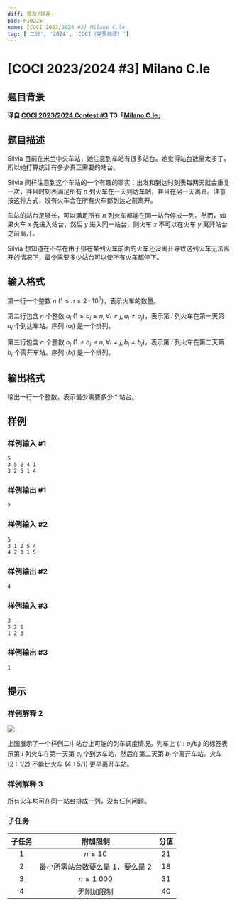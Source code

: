 ```yaml
---
diff: 普及/提高-
pid: P10225
name: [COCI 2023/2024 #3] Milano C.le
tag: ['二分', '2024', 'COCI（克罗地亚）']
---
```

# [COCI 2023/2024 #3] Milano C.le
## 题目背景

**译自 [COCI 2023/2024 Contest #3](https://hsin.hr/coci/archive/2023_2024) T3「[Milano C.le](https://hsin.hr/coci/archive/2023_2024/contest3_tasks.pdf)」**
## 题目描述

Silvia 目前在米兰中央车站，她注意到车站有很多站台。她觉得站台数量太多了，所以她打算统计有多少真正需要的站台。

Silvia 同样注意到这个车站的一个有趣的事实：出发和到达时刻表每两天就会重复一次，并且时刻表满足所有 $n$ 列火车在一天到达车站，并且在另一天离开。注意按这种方式，没有火车会在所有火车都到达之前离开。

车站的站台足够长，可以满足所有 $n$ 列火车都能在同一站台停成一列。然而，如果火车 $x$ 先进入站台，然后 $y$ 进入同一站台，则火车 $x$ 不可以在火车 $y$ 离开站台之前离开。

Silvia 想知道在不存在由于排在某列火车前面的火车还没离开导致这列火车无法离开的情况下，最少需要多少站台可以使所有火车都停下。
## 输入格式

第一行一个整数 $n\ (1\le n\le 2\cdot 10^5)$，表示火车的数量。

第二行包含 $n$ 个整数 $a_i\ (1\le a_i\le n,\forall i\neq j,a_i\neq a_j)$，表示第 $i$ 列火车在第一天第 $a_i$ 个到达车站。序列 $(a_i)$ 是一个排列。

第三行包含 $n$ 个整数 $b_i\ (1\le b_i\le n,\forall i\neq j,b_i\neq b_j)$，表示第 $i$ 列火车在第二天第 $b_i$ 个离开车站。序列 $(b_i)$ 是一个排列。
## 输出格式

输出一行一个整数，表示最少需要多少个站台。
## 样例

### 样例输入 #1
```
5
3 5 2 4 1
3 2 5 1 4

```
### 样例输出 #1
```
2

```
### 样例输入 #2
```
5
3 1 2 5 4
4 2 3 1 5

```
### 样例输出 #2
```
4

```
### 样例输入 #3
```
3
3 2 1
1 2 3

```
### 样例输出 #3
```
1
```
## 提示

### 样例解释 2

![](https://cdn.luogu.com.cn/upload/image_hosting/4ol0mhxg.png)

上图展示了一个样例二中站台上可能的列车调度情况。列车上 $(i:a_i/b_i)$ 的标签表示第 $i$ 列火车在第一天第 $a_i$ 个到达车站，然后在第二天第 $b_i$ 个离开车站。火车 $(2:1/2)$ 不能比火车 $(4:5/1)$ 更早离开车站。

### 样例解释 3

所有火车均可在同一站台排成一列，没有任何问题。

### 子任务

| 子任务 |               附加限制               | 分值 |
| :--------: | :----------------------------------: | :--: |
|    $1$     |              $n\le 10$               | $21$ |
|    $2$     | 最小所需站台数要么是 $1$，要么是 $2$ | $18$ |
|    $3$     |            $n\le 1\ 000$             | $31$ |
|    $4$     |              无附加限制              | $40$ |
